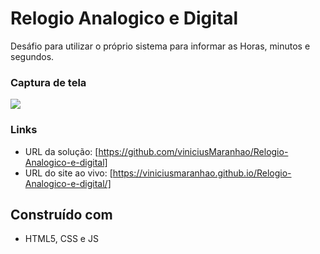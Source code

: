 # Relogio Analogico e Digital
Desáfio para utilizar o próprio sistema para informar as Horas, minutos e segundos.

###  Captura de tela

![](./gif/bateria.gif)

###  Links

- URL da solução: [https://github.com/viniciusMaranhao/Relogio-Analogico-e-digital]
- URL do site ao vivo: [https://viniciusmaranhao.github.io/Relogio-Analogico-e-digital/]

##  Construído com
- HTML5, CSS e JS

